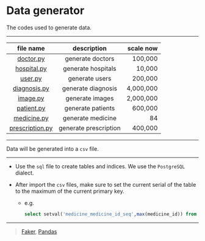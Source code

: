 # Data generator

The codes used to generate data.

---

| file name       | description           | scale now |
| :-------------: | :-------------------: | ---------: |
| [doctor.py](./doctor.py)       | generate doctors      | 100,000    |
| [hospital.py](./hospital.py)     | generate hospitals    | 10,000     |
| [user.py](./user.py)         | generate users        | 200,000   |
| [diagnosis.py](./diagnosis.py)    | generate diagnosis    | 4,000,000   |
| [image.py](./image.py)        | generate images       | 2,000,000   |
| [patient.py](./patient.py)      | generate patients     | 600,000   |
| [medicine.py](./medicine.py)     | generate medicine     | 84        |
| [prescription.py](./prescription.py) | generate prescription | 400,000   |

---

Data will be generated into a `csv` file.

---

- Use the `sql` file to create tables and indices.
  We use the `PostgreSQL` dialect.

- After import the `csv` files, make sure to set the current serial of the table to the maximum of the current primary key.

  - e.g.

    ```sql
    select setval('medicine_medicine_id_seq',max(medicine_id)) from medicine;
    ```

---

> [Faker](https://github.com/joke2k/faker), [Pandas](https://pypi.org/project/pandas/)
